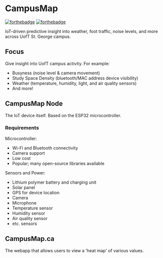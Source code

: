 # CampusMap

[![forthebadge](https://forthebadge.com/images/badges/open-source.svg)](https://forthebadge.com) [![forthebadge](https://forthebadge.com/images/badges/built-with-love.svg)](https://forthebadge.com)

IoT-driven predictive insight into weather, foot traffic, noise levels, and more across UofT St. George campus.

## Focus

Give insight into UofT campus activity. For example:

- Busyness (noise level & camera movement)
- Study Space Density (bluetooth/MAC address device visibility)
- Weather (temperature, humidity, light, and air quality sensors)
- And more!

## CampusMap Node

The IoT device itself. Based on the ESP32 microcontroller.

### Requirements

Microcontroller:
- Wi-Fi and Bluetooth connectivity
- Camera support
- Low cost
- Popular; many open-source libraries available

Sensors and Power:
- Lithium polymer battery and charging unit
- Solar panel
- GPS for device location
- Camera
- Microphone
- Temperature sensor
- Humidity sensor
- Air quality sensor
- etc. sensors

## CampusMap.ca

The webapp that allows users to view a 'heat map' of various values.
